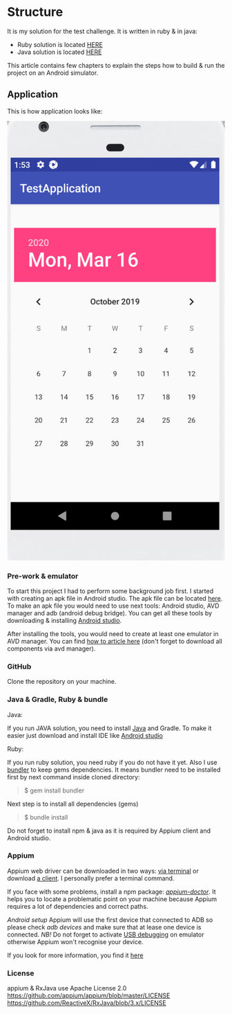# Structure
It is my solution for the test challenge. It is written in ruby & in java:
* Ruby solution is located [HERE](https://github.com/GekkoTheFirst/challenge-one/tree/master/ruby)
* Java solution is located [HERE](https://github.com/GekkoTheFirst/challenge-one/tree/master/java)

This article contains few chapters to explain the steps how to build & run the project on an Android simulator.

## Application
This is how application looks like:

![GitHub](/resources/app.png)


### Pre-work & emulator
To start this project I had to perform some background job first. I started with creating an apk file in Android studio.
The apk file can be located [here](https://github.com/GekkoTheFirst/challenge-one/tree/master/resources).
To make an apk file you would need to use next tools: Android studio, AVD manager and adb (android  debug bridge). You can get all these tools by downloading & installing [Android studio](https://developer.android.com/studio).

After installing the tools, you would need to create at least one emulator in AVD manager. You can find [how to article here](https://developer.android.com/studio/run/managing-avds) (don't forget to download all components via avd manager).

### GitHub
Clone the repository on your machine.

### Java & Gradle, Ruby & bundle
Java:

If you run JAVA solution, you need to install [Java](https://www.java.com/en/download/) and Gradle. To make it easier just download and install IDE like [Android studio](https://developer.android.com/studio)

Ruby:

If you run ruby solution, you need ruby if you do not have it yet. Also I use [bundler](https://bundler.io/) to keep gems dependencies. It means bundler need to be installed first by next command inside cloned directory:
> $ gem install bundler

Next step is to install all dependencies (gems)
> $ bundle install

Do not forget to install npm & java as it is required by Appium client and Android studio.

### Appium
Appium web driver can be downloaded in two ways: [via terminal](http://appium.io/docs/en/about-appium/getting-started/) or download [a client](https://github.com/appium/appium-desktop/releases/tag/v1.15.1). I personally prefer a terminal command.

If you face with some problems, install a npm package: *[appium-doctor](https://www.npmjs.com/package/appium-doctor)*. It helps you to locate a problematic point on your machine because Appium requires a lot of dependencies and correct paths.

_Android setup_
Appium will use the first device that connected to ADB so please check *adb devices* and make sure that at lease one device is connected.
*NB!* Do not forget to activate [USB debugging](https://www.qafox.com/appium-enabling-debugging-mode-in-android-devices-emulators/) on emulator otherwise Appium won't recognise your device.

If you look for more information, you find it [here](https://github.com/appium/appium/blob/master/docs/en/drivers/android-uiautomator2.md)

### License
appium & RxJava use Apache License 2.0
https://github.com/appium/appium/blob/master/LICENSE
https://github.com/ReactiveX/RxJava/blob/3.x/LICENSE
